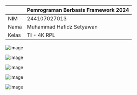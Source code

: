 |  | Pemrograman Berbasis Framework 2024 |
|--|--|
| NIM |  244107027013|
| Nama |  Muhammad Hafidz Setyawan |
| Kelas | TI - 4K RPL |

![image](https://github.com/user-attachments/assets/8afcad4c-3fae-4d06-892c-a99fb5cd39ae) <br>


![image](https://github.com/user-attachments/assets/309c3565-77f1-4113-b9b6-a3939fbb70ef) <br>


![image](https://github.com/user-attachments/assets/c3d40415-db20-46bf-8aa8-2600ef17a256) <br>


![image](https://github.com/user-attachments/assets/6e7fa532-a578-4b56-9465-b9d5cf03611b) <br>


![image](https://github.com/user-attachments/assets/94097695-2977-4331-b0e6-aeb32562d06b) <br>
